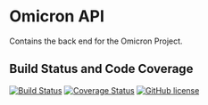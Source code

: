 # Omicron API #

Contains the back end for the Omicron Project.

## Build Status and Code Coverage ##

[![Build Status](https://travis-ci.org/MichalKononenko/OmicronAPI.svg)](https://travis-ci.org/MichalKononenko/OmicronAPI)
[![Coverage Status](https://coveralls.io/repos/MichalKononenko/OmicronProject/badge.svg?branch=master&service=github)](https://coveralls.io/github/MichalKononenko/OmicronProject?branch=master)
[![GitHub license](https://img.shields.io/github/license/mashape/apistatus.svg)]()
